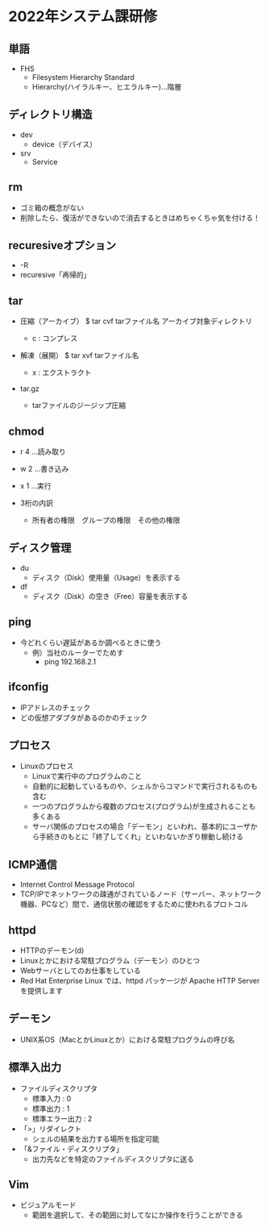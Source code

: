 # 2022年システム課研修

## 単語

- FHS
  - Filesystem Hierarchy Standard
  - Hierarchy(ハイラルキー、ヒエラルキー)…階層

## ディレクトリ構造

- dev
  - device（デバイス）
- srv
  - Service

## rm

- ゴミ箱の概念がない
- 削除したら、復活ができないので消去するときはめちゃくちゃ気を付ける！

## recuresiveオプション

- -R
- recuresive「再帰的」
## tar

- 圧縮（アーカイブ）
$ tar cvf tarファイル名 アーカイブ対象ディレクトリ
  - c : コンプレス
- 解凍（展開）
$ tar xvf tarファイル名
  - x : エクストラクト

- tar.gz
  - tarファイルのジージップ圧縮

## chmod

- r 4 …読み取り
- w 2 …書き込み
- x 1 …実行

- 3桁の内訳
  - 所有者の権限　グループの権限　その他の権限

## ディスク管理

- du
  - ディスク（Disk）使用量（Usage）を表示する
- df
  - ディスク（Disk）の空き（Free）容量を表示する

## ping

- 今どれくらい遅延があるか調べるときに使う
  - 例）当社のルーターでためす
    - ping 192.168.2.1

## ifconfig
- IPアドレスのチェック
- どの仮想アダプタがあるのかのチェック

## プロセス

- Linuxのプロセス
  - Linuxで実行中のプログラムのこと
  - 自動的に起動しているものや、シェルからコマンドで実行されるものも含む
  - 一つのプログラムから複数のプロセス(プログラム)が生成されることも多くある
  - サーバ関係のプロセスの場合「デーモン」といわれ、基本的にユーザから手続きのもとに「終了してくれ」といわないかぎり稼動し続ける

## ICMP通信

- Internet Control Message Protocol 
- TCP/IPでネットワークの疎通がされているノード（サーバー、ネットワーク機器、PCなど）間で、通信状態の確認をするために使われるプロトコル

## httpd

- HTTPのデーモン(d)
- Linuxとかにおける常駐プログラム（デーモン）のひとつ
- Webサーバとしてのお仕事をしている
- Red Hat Enterprise Linux では、httpd パッケージが Apache HTTP Server を提供します

## デーモン

- UNIX系OS（MacとかLinuxとか）における常駐プログラムの呼び名

## 標準入出力

- ファイルディスクリプタ
  - 標準入力 : 0
  - 標準出力 : 1
  - 標準エラー出力 : 2
- 「>」リダイレクト 
  - シェルの結果を出力する場所を指定可能
- 「&ファイル・ディスクリプタ」
  - 出力先などを特定のファイルディスクリプタに送る

## Vim

- ビジュアルモード
  - 範囲を選択して、その範囲に対してなにか操作を行うことができる
